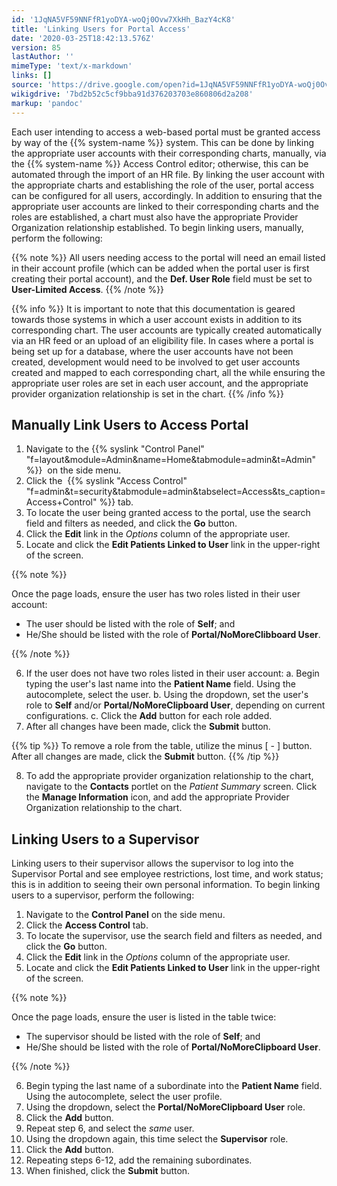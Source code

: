 ```yaml
---
id: '1JqNA5VF59NNFfR1yoDYA-woQj0Ovw7XkHh_BazY4cK8'
title: 'Linking Users for Portal Access'
date: '2020-03-25T18:42:13.576Z'
version: 85
lastAuthor: ''
mimeType: 'text/x-markdown'
links: []
source: 'https://drive.google.com/open?id=1JqNA5VF59NNFfR1yoDYA-woQj0Ovw7XkHh_BazY4cK8'
wikigdrive: '7bd2b52c5cf9bba91d376203703e860806d2a208'
markup: 'pandoc'
---
```

Each user intending to access a web-based portal must be granted access by way of the {{% system-name %}} system. This can be done by linking the appropriate user accounts with their corresponding charts, manually, via the {{% system-name %}} Access Control editor; otherwise, this can be automated through the import of an HR file. By linking the user account with the appropriate charts and establishing the role of the user, portal access can be configured for all users, accordingly. In addition to ensuring that the appropriate user accounts are linked to their corresponding charts and the roles are established, a chart must also have the appropriate Provider Organization relationship established. To begin linking users, manually, perform the following:

{{% note %}}
All users needing access to the portal will need an email listed in their account profile (which can be added when the portal user is first creating their portal account), and the **Def. User Role** field must be set to **User-Limited Access**.
{{% /note %}}

{{% info %}}
It is important to note that this documentation is geared towards those systems in which a user account exists in addition to its corresponding chart. The user accounts are typically created automatically via an HR feed or an upload of an eligibility file. In cases where a portal is being set up for a database, where the user accounts have not been created, development would need to be involved to get user accounts created and mapped to each corresponding chart, all the while ensuring the appropriate user roles are set in each user account, and the appropriate provider organization relationship is set in the chart.
{{% /info %}}

## Manually Link Users to Access Portal

1. Navigate to the {{% syslink "Control Panel" "f=layout&module=Admin&name=Home&tabmodule=admin&t=Admin" %}}  on the side menu.
2. Click the  {{% syslink "Access Control" "f=admin&t=security&tabmodule=admin&tabselect=Access&ts_caption=Access+Control" %}} tab.
3. To locate the user being granted access to the portal, use the search field and filters as needed, and click the <strong>Go</strong> button.
4. Click the <strong>Edit</strong> link in the <em>Options</em> column of the appropriate user.
5. Locate and click the <strong>Edit Patients Linked to User</strong> link in the upper-right of the screen.

{{% note %}}

Once the page loads, ensure the user has two roles listed in their user account:

* The user should be listed with the role of <strong>Self</strong>; and
* He/She should be listed with the role of <strong>Portal/NoMoreClibboard User</strong>.

{{% /note %}}

6. If the user does not have two roles listed in their user account:
    a.  Begin typing the user's last name into the <strong>Patient Name</strong> field. Using the autocomplete, select the user.
    b.  Using the dropdown, set the user's role to <strong>Self</strong> and/or <strong>Portal/NoMoreClipboard User</strong>, depending on current configurations.
    c.  Click the <strong>Add</strong> button for each role added.
7. After all changes have been made, click the <strong>Submit</strong> button.

{{% tip %}}
To remove a role from the table, utilize the minus [ - ] button. After all changes are made, click the **Submit** button.
{{% /tip %}}

8. To add the appropriate provider organization relationship to the chart, navigate to the <strong>Contacts</strong> portlet on the <em>Patient Summary</em> screen. Click the <strong>Manage Information</strong> icon, and add the appropriate Provider Organization relationship to the chart.

## Linking Users to a Supervisor

Linking users to their supervisor allows the supervisor to log into the Supervisor Portal and see employee restrictions, lost time, and work status; this is in addition to seeing their own personal information. To begin linking users to a supervisor, perform the following:

1. Navigate to the <strong>Control Panel</strong> on the side menu.
2. Click the <strong>Access Control</strong> tab.
3. To locate the supervisor, use the search field and filters as needed, and click the <strong>Go</strong> button.
4. Click the <strong>Edit</strong> link in the <em>Options</em> column of the appropriate user.
5. Locate and click the <strong>Edit Patients Linked to User</strong> link in the upper-right of the screen.

{{% note %}}

Once the page loads, ensure the user is listed in the table twice:

* The supervisor should be listed with the role of <strong>Self</strong>; and
* He/She should be listed with the role of <strong>Portal/NoMoreClipboard User</strong>.

{{% /note %}}

6. Begin typing the last name of a subordinate into the <strong>Patient Name</strong> field. Using the autocomplete, select the user profile.
7. Using the dropdown, select the <strong>Portal/NoMoreClipboard User</strong> role.
8. Click the <strong>Add</strong> button.
9. Repeat step 6, and select the <em>same</em> user.
10. Using the dropdown again, this time select the <strong>Supervisor</strong> role.
11. Click the <strong>Add</strong> button.
12. Repeating steps 6-12, add the remaining subordinates.
13. When finished, click the <strong>Submit</strong> button.
